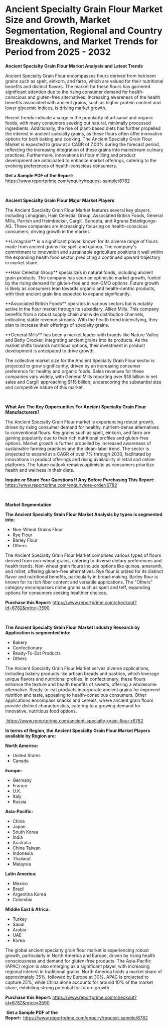 <p><h1>Ancient Specialty Grain Flour Market Size and Growth, Market Segmentation, Regional and Country Breakdowns, and Market Trends for Period from 2025 -  2032</h1></p><p><strong>Ancient Specialty Grain Flour Market Analysis and Latest Trends</strong></p>
<p><p>Ancient Specialty Grain Flour encompasses flours derived from heirloom grains such as spelt, einkorn, and farro, which are valued for their nutritional benefits and distinct flavors. The market for these flours has garnered significant attention due to the rising consumer demand for health-conscious and gluten-free alternatives. Increasing awareness of the health benefits associated with ancient grains, such as higher protein content and lower glycemic indices, is driving market growth.</p><p>Recent trends indicate a surge in the popularity of artisanal and organic foods, with many consumers seeking out natural, minimally processed ingredients. Additionally, the rise of plant-based diets has further propelled the interest in ancient specialty grains, as these flours often offer innovative options for both baking and cooking. The Ancient Specialty Grain Flour Market is expected to grow at a CAGR of 7.00% during the forecast period, reflecting the increasing integration of these grains into mainstream culinary practices. Furthermore, innovations in flour milling and product development are anticipated to enhance market offerings, catering to the evolving preferences of health-conscious consumers.</p></p>
<p><strong>Get a Sample PDF of the Report:&nbsp;</strong> <a href="https://www.reportprime.com/enquiry/request-sample/6782?utm_campaign=4519&utm_medium=2&utm_source=Github&utm_content=ia&utm_term=16052025&utm_id=ancient-specialty-grain-flour">https://www.reportprime.com/enquiry/request-sample/6782</a></p>
<p>&nbsp;</p>
<p><strong>Ancient Specialty Grain Flour Major Market Players</strong></p>
<p><p>The Ancient Specialty Grain Flour Market features several key players, including Limagrain, Hain Celestial Group, Associated British Foods, General Mills, Parrish and Heimbecker, Cargill, Sunopta, and Agrana Beteiligungs-AG. These companies are increasingly focusing on health-conscious consumers, driving growth in the market.</p><p>**Limagrain** is a significant player, known for its diverse range of flours made from ancient grains like spelt and quinoa. The company's commitment to innovation and sustainable agriculture positions it well within the expanding health food sector, predicting a continued upward trajectory in market share.</p><p>**Hain Celestial Group** specializes in natural foods, including ancient grain products. The company has seen an optimistic market growth, fueled by the rising demand for gluten-free and non-GMO options. Future growth is likely as consumers lean towards organic and health-centric products, with their ancient grain line expected to expand significantly.</p><p>**Associated British Foods** operates in various sectors but is notably active in the flour market through its subsidiary, Allied Mills. This company benefits from a robust supply chain and wide distribution channels, indicating stable revenue streams. With the health trend intensifying, they plan to increase their offerings of specialty grains.</p><p>**General Mills** has been a market leader with brands like Nature Valley and Betty Crocker, integrating ancient grains into its products. As the market shifts towards nutritious options, their investment in product development is anticipated to drive growth.</p><p>The collective market size for the Ancient Specialty Grain Flour sector is projected to grow significantly, driven by an increasing consumer preference for healthy and organic foods. Sales revenues for these companies vary widely, with General Mills reporting over $18 billion in net sales and Cargill approaching $115 billion, underscoring the substantial size and competitive nature of this market.</p></p>
<p>&nbsp;</p>
<p><strong>What Are The Key Opportunities For Ancient Specialty Grain Flour Manufacturers?</strong></p>
<p><p>The Ancient Specialty Grain Flour market is experiencing robust growth, driven by rising consumer demand for healthy, nutrient-dense alternatives to conventional flours. Key grains such as spelt, einkorn, and farro are gaining popularity due to their rich nutritional profiles and gluten-free options. Market growth is further propelled by increased awareness of sustainable farming practices and the clean-label trend. The sector is projected to expand at a CAGR of over 7% through 2030, facilitated by innovations in product offerings and rising availability in retail and online platforms. The future outlook remains optimistic as consumers prioritize health and wellness in their diets.</p></p>
<p><strong>Inquire or Share Your Questions If Any Before Purchasing This Report:</strong> <a href="https://www.reportprime.com/enquiry/pre-order/6782?utm_campaign=4519&utm_medium=2&utm_source=Github&utm_content=ia&utm_term=16052025&utm_id=ancient-specialty-grain-flour">https://www.reportprime.com/enquiry/pre-order/6782</a></p>
<p>&nbsp;</p>
<p><strong>Market Segmentation</strong></p>
<p><strong>The Ancient Specialty Grain Flour Market Analysis by types is segmented into:</strong></p>
<p><ul><li>Non-Wheat Grains Flour</li><li>Rye Flour</li><li>Barley Flour</li><li>Others</li></ul></p>
<p><p>The Ancient Specialty Grain Flour Market comprises various types of flours derived from non-wheat grains, catering to diverse dietary preferences and health trends. Non-wheat grain flours include options like quinoa, amaranth, and millet, offering gluten-free alternatives. Rye flour is prized for its distinct flavor and nutritional benefits, particularly in bread-making. Barley flour is known for its rich fiber content and versatile applications. The "Others" category encompasses niche grains such as spelt and teff, expanding options for consumers seeking healthier choices.</p></p>
<p><strong>Purchase this Report:&nbsp;</strong><a href="https://www.reportprime.com/checkout?id=6782&price=3590&utm_campaign=4519&utm_medium=2&utm_source=Github&utm_content=ia&utm_term=16052025&utm_id=ancient-specialty-grain-flour">https://www.reportprime.com/checkout?id=6782&price=3590</a></p>
<p>&nbsp;</p>
<p><strong>The Ancient Specialty Grain Flour Market Industry Research by Application is segmented into:</strong></p>
<p><ul><li>Bakery</li><li>Confectionary</li><li>Ready-To-Eat Products</li><li>Others</li></ul></p>
<p><p>The Ancient Specialty Grain Flour Market serves diverse applications, including bakery products like artisan breads and pastries, which leverage unique flavors and nutritional profiles. In confectionery, these flours enhance the texture and health benefits of sweets, offering a wholesome alternative. Ready-to-eat products incorporate ancient grains for improved nutrition and taste, appealing to health-conscious consumers. Other applications encompass snacks and cereals, where ancient grain flours provide distinct characteristics, catering to a growing demand for innovative, nutritious food options.</p></p>
<p><a href="https://www.reportprime.com/ancient-specialty-grain-flour-r6782?utm_campaign=4519&utm_medium=2&utm_source=Github&utm_content=ia&utm_term=16052025&utm_id=ancient-specialty-grain-flour">&nbsp;https://www.reportprime.com/ancient-specialty-grain-flour-r6782</a></p>
<p><strong>In terms of Region, the Ancient Specialty Grain Flour Market Players available by Region are:</strong></p>
<p>
    <p> <strong> North America: </strong>
        <ul>
            <li>United States</li>
            <li>Canada</li>
        </ul>
        </p> 
    <p> <strong> Europe: </strong>
        <ul>
            <li>Germany</li>
            <li>France</li>
            <li>U.K.</li>
            <li>Italy</li>
            <li>Russia</li>
        </ul>
        </p> 
    <p> <strong> Asia-Pacific: </strong>
        <ul>
            <li>China</li>
            <li>Japan</li>
            <li>South Korea</li>
            <li>India</li>
            <li>Australia</li>
            <li>China Taiwan</li>
            <li>Indonesia</li>
            <li>Thailand</li>
            <li>Malaysia</li>
        </ul>
        </p> 
    <p> <strong> Latin America: </strong>
        <ul>
            <li>Mexico</li>
            <li>Brazil</li>
            <li>Argentina Korea</li>
            <li>Colombia</li>
        </ul>
        </p> 
    <p> <strong> Middle East & Africa: </strong>
        <ul>
            <li>Turkey</li>
            <li>Saudi</li>
            <li>Arabia</li>
            <li>UAE</li>
            <li>Korea</li>
        </ul>
    </p>
    </p>
<p><p>The global ancient specialty grain flour market is experiencing robust growth, particularly in North America and Europe, driven by rising health consciousness and demand for gluten-free products. The Asia-Pacific (APAC) region is also emerging as a significant player, with increasing regional interest in traditional grains. North America holds a market share of approximately 35%, followed by Europe at 30%. APAC is projected to capture 25%, while China alone accounts for around 10% of the market share, exhibiting strong potential for future growth.</p></p>
<p><strong>Purchase this Report: </strong><a href="https://www.reportprime.com/checkout?id=6782&price=3590&utm_campaign=4519&utm_medium=2&utm_source=Github&utm_content=ia&utm_term=16052025&utm_id=ancient-specialty-grain-flour">https://www.reportprime.com/checkout?id=6782&price=3590</a></p>
<p>&nbsp;<strong>Get a Sample PDF of the Report:&nbsp;&nbsp;</strong><a href="https://www.reportprime.com/enquiry/request-sample/6782?utm_campaign=4519&utm_medium=2&utm_source=Github&utm_content=ia&utm_term=16052025&utm_id=ancient-specialty-grain-flour">https://www.reportprime.com/enquiry/request-sample/6782</a></p>
<p><strong></strong></p>
<p><p></p><p></p><p></p></p>
